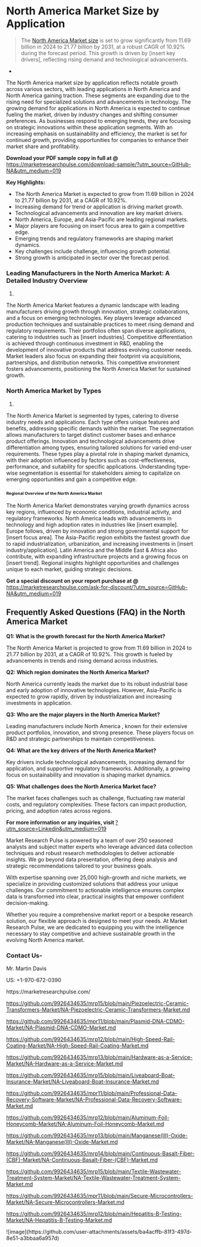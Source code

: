 <h1>North America  Market&nbsp;Size by Application</h1><blockquote><p>The <a href="https://marketresearchpulse.com/download-sample/?utm_source=GitHub-NA&amp;utm_medium=019">North America  Market size</a> is set to grow significantly from 11.69 billion in 2024 to 21.77 billion by 2031, at a robust CAGR of 10.92% during the forecast period. This growth is driven by [insert key drivers], reflecting rising demand and technological advancements.</p></blockquote><ul><li></li></ul><p>The North America  market size by application reflects notable growth across various sectors, with leading applications in North America  and North America  gaining traction. These segments are expanding due to the rising need for specialized solutions and advancements in technology. The growing demand for applications in North America  is expected to continue fueling the market, driven by industry changes and shifting consumer preferences. As businesses respond to emerging trends, they are focusing on strategic innovations within these application segments. With an increasing emphasis on sustainability and efficiency, the market is set for continued growth, providing opportunities for companies to enhance their market share and profitability.</p><p><strong>Download your PDF sample copy in full at @ </strong><a href="https://marketresearchpulse.com/download-sample/?utm_source=GitHub-NA&amp;utm_medium=019">https://marketresearchpulse.com/download-sample/?utm_source=GitHub-NA&amp;utm_medium=019</a></p><p><strong>Key Highlights: </strong></p><ul><li>The North America  Market is expected to grow from 11.69 billion in 2024 to 21.77 billion by 2031, at a CAGR of 10.92%.</li><li>Increasing demand for trend or application is driving market growth.</li><li>Technological advancements and innovation are key market drivers.</li><li>North America, Europe, and Asia-Pacific are leading regional markets.</li><li>Major players are focusing on insert focus area to gain a competitive edge.</li><li>Emerging trends and regulatory frameworks are shaping market dynamics.</li><li>Key challenges include challenge, influencing growth potential.</li><li>Strong growth is anticipated in sector over the forecast period.</li></ul><h3>Leading Manufacturers in the North America  Market: A Detailed Industry Overview</h3><ol><li></li></ol><div class="flex max-w-full flex-col flex-grow"><div class="min-h-8 text-message flex w-full flex-col items-end gap-2 whitespace-normal break-words [.text-message+&amp;]:mt-5" dir="auto" data-message-author-role="assistant" data-message-id="fd8432e4-4910-450d-b182-61b7bfb0a01f" data-message-model-slug="gpt-4o"><div class="flex w-full flex-col gap-1 empty:hidden first:pt-[3px]"><div class="markdown prose w-full break-words dark:prose-invert light"><p>The North America  Market features a dynamic landscape with leading manufacturers driving growth through innovation, strategic collaborations, and a focus on emerging technologies. Key players leverage advanced production techniques and sustainable practices to meet rising demand and regulatory requirements. Their portfolios often span diverse applications, catering to industries such as [insert industries]. Competitive differentiation is achieved through continuous investment in R&amp;D, enabling the development of innovative products that address evolving customer needs. Market leaders also focus on expanding their footprint via acquisitions, partnerships, and distribution networks. This competitive environment fosters advancements, positioning the North America  Market for sustained growth.</p></div></div></div></div><h3>North America  Market by Types</h3><ol><li></li></ol><div class="flex max-w-full flex-col flex-grow"><div class="min-h-8 text-message flex w-full flex-col items-end gap-2 whitespace-normal break-words [.text-message+&amp;]:mt-5" dir="auto" data-message-author-role="assistant" data-message-id="084470be-0bb7-4664-bddf-5156b4f41249" data-message-model-slug="gpt-4o-mini"><div class="flex w-full flex-col gap-1 empty:hidden first:pt-[3px]"><div class="markdown prose w-full break-words dark:prose-invert light"><p>The North America  Market is segmented by types, catering to diverse industry needs and applications. Each type offers unique features and benefits, addressing specific demands within the market. The segmentation allows manufacturers to target distinct customer bases and enhance product offerings. Innovation and technological advancements drive differentiation among types, ensuring tailored solutions for varied end-user requirements. These types play a pivotal role in shaping market dynamics, with their adoption influenced by factors such as cost-effectiveness, performance, and suitability for specific applications. Understanding type-wise segmentation is essential for stakeholders aiming to capitalize on emerging opportunities and gain a competitive edge.</p></div></div></div></div><h3><span style="font-size: 11px;">Regional Overview of the North America  Market</span></h3><div class="flex max-w-full flex-col flex-grow"><div class="min-h-8 text-message flex w-full flex-col items-end gap-2 whitespace-normal break-words [.text-message+&amp;]:mt-5" dir="auto" data-message-author-role="assistant" data-message-id="e9038762-ce64-4e30-91c9-9bd413514231" data-message-model-slug="gpt-4o-mini"><div class="flex w-full flex-col gap-1 empty:hidden first:pt-[3px]"><div class="markdown prose w-full break-words dark:prose-invert light"><p>The North America  Market demonstrates varying growth dynamics across key regions, influenced by economic conditions, industrial activity, and regulatory frameworks. North America leads with advancements in technology and high adoption rates in industries like [insert example]. Europe follows, driven by innovation and strong governmental support for [insert focus area]. The Asia-Pacific region exhibits the fastest growth due to rapid industrialization, urbanization, and increasing investments in [insert industry/application]. Latin America and the Middle East &amp; Africa also contribute, with expanding infrastructure projects and a growing focus on [insert trend]. Regional insights highlight opportunities and challenges unique to each market, guiding strategic decisions.</p></div></div></div></div><p><strong>Get a special discount on your report purchase at @ </strong><a href="https://marketresearchpulse.com/ask-for-discount/?utm_source=GitHub-NA&amp;utm_medium=019">https://marketresearchpulse.com/ask-for-discount/?utm_source=GitHub-NA&amp;utm_medium=019</a></p><h2>Frequently Asked Questions (FAQ) in the North America  Market</h2><p><strong>Q1: What is the growth forecast for the North America  Market?</strong></p><p>The North America  Market is projected to grow from 11.69 billion in 2024 to 21.77 billion by 2031, at a CAGR of 10.92%. This growth is fueled by advancements in trends and rising demand across industries.</p><p><strong>Q2: Which region dominates the North America  Market?</strong></p><p>North America currently leads the market due to its robust industrial base and early adoption of innovative technologies. However, Asia-Pacific is expected to grow rapidly, driven by industrialization and increasing investments in application.</p><p><strong>Q3: Who are the major players in the North America  Market?</strong></p><p>Leading manufacturers include North America , known for their extensive product portfolios, innovation, and strong presence. These players focus on R&amp;D and strategic partnerships to maintain competitiveness.</p><p><strong>Q4: What are the key drivers of the North America  Market?</strong></p><p>Key drivers include technological advancements, increasing demand for application, and supportive regulatory frameworks. Additionally, a growing focus on sustainability and innovation is shaping market dynamics.</p><p><strong>Q5: What challenges does the North America  Market face?</strong></p><p>The market faces challenges such as challenge, fluctuating raw material costs, and regulatory complexities. These factors can impact production, pricing, and adoption rates across regions.</p><p><strong>For more information or any inquiries, visit&nbsp;</strong><a href="?utm_source=Linkedin&utm_medium=019">?utm_source=Linkedin&utm_medium=019</a></p><p>Market Research Pulse is powered by a team of over 250 seasoned analysts and subject matter experts who leverage advanced data collection techniques and robust research methodologies to deliver actionable insights. We go beyond data presentation, offering deep analysis and strategic recommendations tailored to your business goals.</p><p>With expertise spanning over 25,000 high-growth and niche markets, we specialize in providing customized solutions that address your unique challenges. Our commitment to actionable intelligence ensures complex data is transformed into clear, practical insights that empower confident decision-making.</p><p>Whether you require a comprehensive market report or a bespoke research solution, our flexible approach is designed to meet your needs. At Market Research Pulse, we are dedicated to equipping you with the intelligence necessary to stay competitive and achieve sustainable growth in the evolving North America  market.</p><h3><strong>Contact Us-</strong></h3><p>Mr. Martin Davis</p><p>US: +1-970-672-0390</p><p>https://marketresearchpulse.com/</p><p><a href="https://github.com/9926434635/mrp15/blob/main/Piezoelectric-Ceramic-Transformers-Market/NA-Piezoelectric-Ceramic-Transformers-Market.md">https://github.com/9926434635/mrp15/blob/main/Piezoelectric-Ceramic-Transformers-Market/NA-Piezoelectric-Ceramic-Transformers-Market.md</a></p><p><a href="https://github.com/9926434635/mpr11/blob/main/Plasmid-DNA-CDMO-Market/NA-Plasmid-DNA-CDMO-Market.md">https://github.com/9926434635/mpr11/blob/main/Plasmid-DNA-CDMO-Market/NA-Plasmid-DNA-CDMO-Market.md</a></p><p><a href="https://github.com/9926434635/mrp12/blob/main/High-Speed-Rail-Coating-Market/NA-High-Speed-Rail-Coating-Market.md">https://github.com/9926434635/mrp12/blob/main/High-Speed-Rail-Coating-Market/NA-High-Speed-Rail-Coating-Market.md</a></p><p><a href="https://github.com/9926434635/mrp13/blob/main/Hardware-as-a-Service-Market/NA-Hardware-as-a-Service-Market.md">https://github.com/9926434635/mrp13/blob/main/Hardware-as-a-Service-Market/NA-Hardware-as-a-Service-Market.md</a></p><p><a href="https://github.com/9926434635/mrp15/blob/main/Liveaboard-Boat-Insurance-Market/NA-Liveaboard-Boat-Insurance-Market.md">https://github.com/9926434635/mrp15/blob/main/Liveaboard-Boat-Insurance-Market/NA-Liveaboard-Boat-Insurance-Market.md</a></p><p><a href="https://github.com/9926434635/mpr11/blob/main/Professional-Data-Recovery-Software-Market/NA-Professional-Data-Recovery-Software-Market.md">https://github.com/9926434635/mpr11/blob/main/Professional-Data-Recovery-Software-Market/NA-Professional-Data-Recovery-Software-Market.md</a></p><p><a href="https://github.com/9926434635/mrp12/blob/main/Aluminum-Foil-Honeycomb-Market/NA-Aluminum-Foil-Honeycomb-Market.md">https://github.com/9926434635/mrp12/blob/main/Aluminum-Foil-Honeycomb-Market/NA-Aluminum-Foil-Honeycomb-Market.md</a></p><p><a href="https://github.com/9926434635/mrp13/blob/main/Manganese(III)-Oxide-Market/NA-Manganese(III)-Oxide-Market.md">https://github.com/9926434635/mrp13/blob/main/Manganese(III)-Oxide-Market/NA-Manganese(III)-Oxide-Market.md</a></p><p><a href="https://github.com/9926434635/mrp14/blob/main/Continuous-Basalt-Fiber-(CBF)-Market/NA-Continuous-Basalt-Fiber-(CBF)-Market.md">https://github.com/9926434635/mrp14/blob/main/Continuous-Basalt-Fiber-(CBF)-Market/NA-Continuous-Basalt-Fiber-(CBF)-Market.md</a></p><p><a href="https://github.com/9926434635/mrp15/blob/main/Textile-Wastewater-Treatment-System-Market/NA-Textile-Wastewater-Treatment-System-Market.md">https://github.com/9926434635/mrp15/blob/main/Textile-Wastewater-Treatment-System-Market/NA-Textile-Wastewater-Treatment-System-Market.md</a></p><p><a href="https://github.com/9926434635/mpr11/blob/main/Secure-Microcontrollers-Market/NA-Secure-Microcontrollers-Market.md">https://github.com/9926434635/mpr11/blob/main/Secure-Microcontrollers-Market/NA-Secure-Microcontrollers-Market.md</a></p><p><a href="https://github.com/9926434635/mrp12/blob/main/Hepatitis-B-Testing-Market/NA-Hepatitis-B-Testing-Market.md">https://github.com/9926434635/mrp12/blob/main/Hepatitis-B-Testing-Market/NA-Hepatitis-B-Testing-Market.md</a></p>
![image](https://github.com/user-attachments/assets/ba4acffb-81f3-497d-8e51-a3bbaa6a957d)
